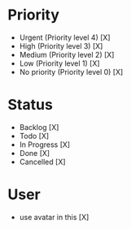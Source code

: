 # Priority

- Urgent (Priority level 4) [X]
- High (Priority level 3) [X]
- Medium (Priority level 2) [X]
- Low (Priority level 1) [X]
- No priority (Priority level 0) [X]

# Status

- Backlog [X]
- Todo [X]
- In Progress [X]
- Done [X]
- Cancelled [X]

# User

- use avatar in this [X]
